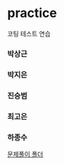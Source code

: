 # practice
코팅 테스트 연습


### 박상근

### 박지은

### 진승범

### 최고은

### 하종수
[문제풀이 폴더](https://github.com/yeardream-off-4/practice/tree/main/jongsoo)
